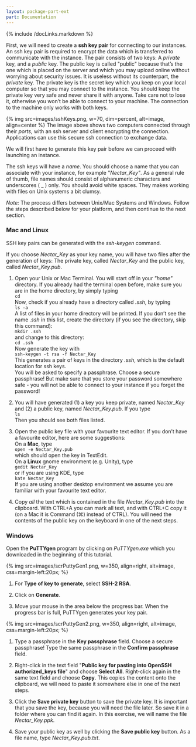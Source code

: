 ```yaml
---
layout: package-part-ext
part: Documentation
---
```

{% include /docLinks.markdown %}

First, we will need to create a **ssh key pair** for connecting to our instances. An ssh key pair is required to encrypt the data which is transferred to communicate with the instance. The pair consists of two keys: A *private* key, and a *public* key.  The public key is called "public" because that’s the one which is placed on the server and which you may upload online without worrying about security issues. It is useless without its counterpart, the *private* key. The private key is the secret key which you keep on your local computer so that you may connect to the instance. You should keep the private key very safe and never share it with anyone. Take care not to lose it, otherwise you won’t be able to connect to your machine. The connection to the machine only works with both keys.

{% img src=images/sshKeys.png, w=70, dim=percent, alt=image, align=center %}
The image above shows two computers connected through their *ports*, with an ssh server and client encrypting the connection. Applications can use this secure ssh connection to exchange data. 

We will first have to generate this key pair before we can proceed with launching an instance.

The ssh keys will have a *name*. You should choose a name that you can associate with your instance, for example "*Nectar_Key"*. As a general rule of thumb, file names should consist of alphanumeric characters and underscores ( _ ) only. You should avoid white spaces. They makes working with files on Unix systems a bit clumsy.

*Note:* The process differs between Unix/Mac Systems and Windows. Follow the steps described below for your platform, and then continue to the next section.

### Mac and Linux

SSH key pairs can be generated with the *ssh-keygen* command.

If you choose *Nectar_Key* as your key name, you will have two files after the generation of keys: The private key, called *Nectar_Key* and the public key, called *Nectar_Key.pub*.

1. Open your Unix or Mac Terminal. You will start off in your *"home"* directory. If you already had the terminal open before, make sure you are in the home directory, by simply typing     
```cd```    
Now, check if you already have a directory called *.ssh*, by typing    
```ls -a```    
A list of files in your home directory will be printed. If you don’t see the name *.ssh* in this list, create the directory (if you see the directory, skip this command):    
```mkdir .ssh```    
and change to this directory:    
```cd .ssh```     
Now generate the key with    
```ssh-keygen -t rsa -f Nectar_Key```    
This generates a pair of keys in the directory *.ssh*, which is the default location for ssh keys.    
You will be asked to specify a passphrase. Choose a secure passphrase! But make sure that you store your password somewhere safe - you will not be able to connect to your instance if you forget the password!
 
2. You will have generated (1) a key you keep private, named *Nectar_Key* and (2) a public key, named *Nectar_Key.pub*. If you type    
```ls```    
Then you should see both files listed.

3. Open the public key file with your favourite text editor. If you don’t have a favourite editor, here are some suggestions:    
On a **Mac**, type    
```open -e Nectar_Key.pub```    
which should open the key in TextEdit.     
On a **Linux** gnome environment (e.g. Unity), type    
```gedit Nectar_Key```    
or if you are using KDE, type     
```kate Nectar_Key```    
If you are using another desktop environment we assume you are familiar with your favourite text editor.

4. Copy *all* the text which is contained in the file *Nectar_Key.pub* into the clipboard. With CTRL+A you can mark all text, and with CTRL+C copy it (on a Mac it is Command (⌘) instead of CTRL). You will need the contents of the public key on the keyboard in one of the next steps. 


### Windows

Open the **PuTTYgen** program by clicking on *PuTTYgen.exe* which you downloaded in the beginning of this tutorial.

{% img src=images/scrPuttyGen1.png, w=350, align=right, alt=image, css=margin-left:20px; %}


1. For **Type of key to generate**, select **SSH-2 RSA**.

2. Click on **Generate**. 

3. Move your mouse in the area below the progress bar. When the progress bar is full, PuTTYgen generates your key pair.

<p style="clear:both"></p>

{% img src=images/scrPuttyGen2.png, w=350, align=right, alt=image, css=margin-left:20px; %}

1. Type a passphrase in the **Key passphrase** field. Choose a secure passphrase! Type the same passphrase in the **Confirm passphrase** field.

2. Right-click in the text field "**Public key for pasting into OpenSSH authorized_keys file**" and choose **Select All**. Right-click again in the same text field and choose **Copy**. This copies the content onto the clipboard, we will need to paste it somewhere else in one of the next steps.

3. Click the **Save private key** button to save the private key. It is important that you save the key, because you will need the file later. So save it in a folder where you can find it again. In this exercise, we will name the file *Nectar_Key.ppk*. 

4. Save your public key as well by clicking the **Save public key** button. As a file name, type *Nectar_Key.pub.txt*.




